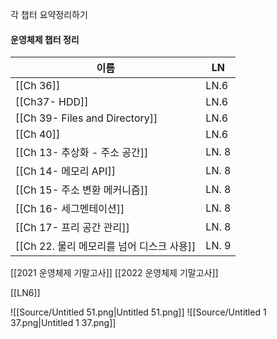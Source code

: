 각 챕터 요약정리하기
#### 운영체제 챕터 정리
|이름|LN|
|---|---|
|[[Ch 36]]|LN.6|
|[[Ch37- HDD]]|LN.6|
|[[Ch 39- Files and Directory]]|LN.6|
|[[Ch 40]]|LN.6|
|[[Ch 13- 추상화 - 주소 공간]]|LN. 8|
|[[Ch 14- 메모리 API]]|LN. 8|
|[[Ch 15- 주소 변환 메커니즘]]|LN. 8|
|[[Ch 16- 세그멘테이션]]|LN. 8|
|[[Ch 17- 프리 공간 관리]]|LN. 8|
|[[Ch 22. 물리 메모리를 넘어 디스크 사용]]|LN. 9|
  
  
  
[[2021 운영체제 기말고사]]
[[2022 운영체제 기말고사]]
  
  
[[LN6]]
  
![[Source/Untitled 51.png|Untitled 51.png]]
![[Source/Untitled 1 37.png|Untitled 1 37.png]]